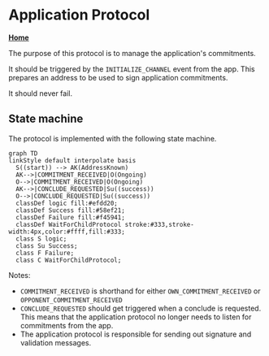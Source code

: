 # Application Protocol

**[Home](../../../../notes/index.md)**

The purpose of this protocol is to manage the application's commitments.

It should be triggered by the `INITIALIZE_CHANNEL` event from the app.
This prepares an address to be used to sign application commitments.

It should never fail.

## State machine

The protocol is implemented with the following state machine.

```mermaid
graph TD
linkStyle default interpolate basis
  S((start)) --> AK(AddressKnown)
  AK-->|COMMITMENT_RECEIVED|O(Ongoing)
  O-->|COMMITMENT_RECEIVED|O(Ongoing)
  AK-->|CONCLUDE_REQUESTED|Su((success))
  O-->|CONCLUDE_REQUESTED|Su((success))
  classDef logic fill:#efdd20;
  classDef Success fill:#58ef21;
  classDef Failure fill:#f45941;
  classDef WaitForChildProtocol stroke:#333,stroke-width:4px,color:#ffff,fill:#333;
  class S logic;
  class Su Success;
  class F Failure;
  class C WaitForChildProtocol;
```

Notes:

- `COMMITMENT_RECEIVED` is shorthand for either `OWN_COMMITMENT_RECEIVED` or `OPPONENT_COMMITMENT_RECEIVED`
- `CONCLUDE_REQUESTED` should get triggered when a conclude is requested. This means that the application protocol no longer needs to listen for commitments from the app.
- The application protocol is responsible for sending out signature and validation messages.
